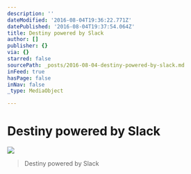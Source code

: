 ```yaml
---
description: ''
dateModified: '2016-08-04T19:36:22.771Z'
datePublished: '2016-08-04T19:37:54.064Z'
title: Destiny powered by Slack
author: []
publisher: {}
via: {}
starred: false
sourcePath: _posts/2016-08-04-destiny-powered-by-slack.md
inFeed: true
hasPage: false
inNav: false
_type: MediaObject

---
```

# Destiny powered by Slack
![](https://the-grid-user-content.s3-us-west-2.amazonaws.com/0e96c040-bcac-41b7-b8c6-c59a49695130.jpg)

> Destiny powered by Slack